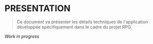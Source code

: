 # PRESENTATION

> Ce document va présenter les détails techniques de l'application développée spécifiquement dans le cadre du projet RPG.

_Work in progress_
